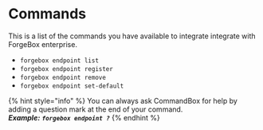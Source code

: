 # Commands



This is a list of the commands you have available to integrate integrate with ForgeBox enterprise.

* `forgebox endpoint list`
* `forgebox endpoint register`
* `forgebox endpoint remove`
* `forgebox endpoint set-default`

{% hint style="info" %}
You can always ask CommandBox for help by adding a question mark at the end of your command.  
_**Example:** **`forgebox endpoint ?`**_
{% endhint %}

